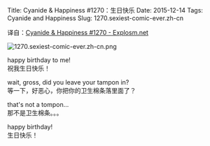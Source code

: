 Title: Cyanide & Happiness #1270：生日快乐
Date: 2015-12-14
Tags: Cyanide and Happiness
Slug: 1270.sexiest-comic-ever.zh-cn

译自：[Cyanide & Happiness #1270 - Explosm.net](http://explosm.net/comics/1270/)


![1270.sexiest-comic-ever.zh-cn.png](/static/images/comics/1270.sexiest-comic-ever.zh-cn.png)



happy birthday to me!       
祝我生日快乐！


wait, gross, did you leave
your tampon in?     
等一下，好恶心，你把你的卫生棉条落里面了？

that's not a tompon...          
那不是卫生棉条。。。

happy birthday!         
生日快乐！